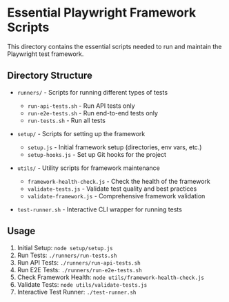 <!-- Source: /Users/mzahirudeen/playwright-framework/scripts/README.md -->

# Essential Playwright Framework Scripts

This directory contains the essential scripts needed to run and maintain the Playwright test framework.

## Directory Structure

- `runners/` - Scripts for running different types of tests
  - `run-api-tests.sh` - Run API tests only
  - `run-e2e-tests.sh` - Run end-to-end tests only
  - `run-tests.sh` - Run all tests

- `setup/` - Scripts for setting up the framework
  - `setup.js` - Initial framework setup (directories, env vars, etc.)
  - `setup-hooks.js` - Set up Git hooks for the project

- `utils/` - Utility scripts for framework maintenance
  - `framework-health-check.js` - Check the health of the framework
  - `validate-tests.js` - Validate test quality and best practices
  - `validate-framework.js` - Comprehensive framework validation

- `test-runner.sh` - Interactive CLI wrapper for running tests

## Usage

1. Initial Setup: `node setup/setup.js`
2. Run Tests: `./runners/run-tests.sh`
3. Run API Tests: `./runners/run-api-tests.sh`
4. Run E2E Tests: `./runners/run-e2e-tests.sh`
5. Check Framework Health: `node utils/framework-health-check.js`
6. Validate Tests: `node utils/validate-tests.js`
7. Interactive Test Runner: `./test-runner.sh`
